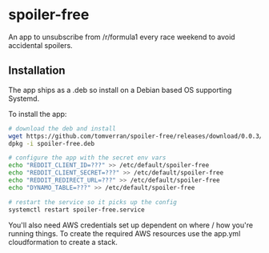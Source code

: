 # spoiler-free

An app to unsubscribe from /r/formula1 every race weekend to avoid accidental spoilers.

## Installation

The app ships as a .deb so install on a Debian based OS supporting Systemd.

To install the app:

```bash
# download the deb and install
wget https://github.com/tomverran/spoiler-free/releases/download/0.0.3/spoiler-free.deb
dpkg -i spoiler-free.deb

# configure the app with the secret env vars
echo "REDDIT_CLIENT_ID=???" >> /etc/default/spoiler-free
echo "REDDIT_CLIENT_SECRET=???" >> /etc/default/spoiler-free
echo "REDDIT_REDIRECT_URL=???" >> /etc/default/spoiler-free
echo "DYNAMO_TABLE=???" >> /etc/default/spoiler-free

# restart the service so it picks up the config
systemctl restart spoiler-free.service
```

You'll also need AWS credentials set up dependent on where / how you're running things.
To create the required AWS resources use the app.yml cloudformation to create a stack.
